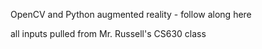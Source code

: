 OpenCV and Python augmented reality - follow along here


all inputs pulled from Mr. Russell's CS630 class
